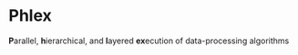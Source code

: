 # Phlex
**P**arallel, **h**ierarchical, and **l**ayered **ex**ecution of data-processing algorithms
